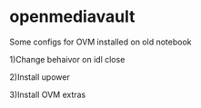 # openmediavault
Some configs for OVM installed on old notebook

1)Change behaivor on idl close

2)Install upower

3)Install OVM extras
